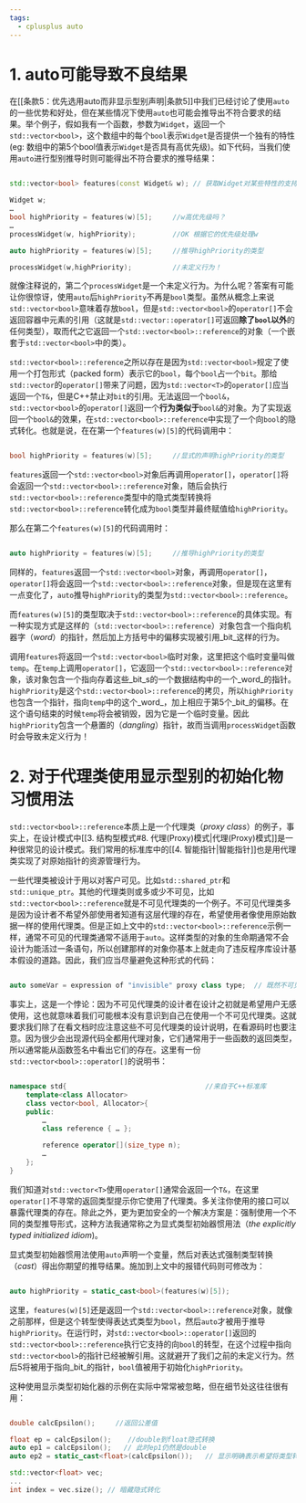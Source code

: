 ```yaml
---
tags:
  - cplusplus auto
---
```


# 1. auto可能导致不良结果

在[[条款5：优先选用auto而非显示型别声明|条款5]]中我们已经讨论了使用`auto`的一些优势和好处，但在某些情况下使用`auto`也可能会推导出不符合要求的结果。举个例子，假如我有一个函数，参数为`Widget`，返回一个`std::vector<bool>`，这个数组中的每个`bool`表示`Widget`是否提供一个独有的特性(eg: 数组中的第5个bool值表示`Widget`是否具有高优先级)。如下代码，当我们使用`auto`进行型别推导时则可能得出不符合要求的推导结果：

``` C++ 

std::vector<bool> features(const Widget& w); // 获取Widget对某些特性的支持情况

Widget w;
…
bool highPriority = features(w)[5];     //w高优先级吗？
…
processWidget(w, highPriority);         //OK 根据它的优先级处理w

auto highPriority = features(w)[5];     //推导highPriority的类型

processWidget(w,highPriority);          //未定义行为！

```

就像注释说的，第二个`processWidget`是一个未定义行为。为什么呢？答案有可能让你很惊讶，使用`auto`后`highPriority`不再是`bool`类型。虽然从概念上来说`std::vector<bool>`意味着存放`bool`，但是`std::vector<bool>`的`operator[]`不会返回容器中元素的引用（这就是`std::vector::operator[]`可返回**除了`bool`以外**的任何类型），取而代之它返回一个`std::vector<bool>::reference`的对象（一个嵌套于`std::vector<bool>`中的类）。

`std::vector<bool>::reference`之所以存在是因为`std::vector<bool>`规定了使用一个打包形式（packed form）表示它的`bool`，每个`bool`占一个`bit`。那给`std::vector`的`operator[]`带来了问题，因为`std::vector<T>`的`operator[]`应当返回一个`T&`，但是C++禁止对`bit`的引用。无法返回一个`bool&`，`std::vector<bool>`的`operator[]`返回一个**行为类似于**`bool&`的对象。为了实现返回一个`bool&`的效果，在`std::vector<bool>::reference`中实现了一个向`bool`的隐式转化。也就是说，在在第一个`features(w)[5]`的代码调用中：

``` C++

bool highPriority = features(w)[5];     //显式的声明highPriority的类型

```

`features`返回一个`std::vector<bool>`对象后再调用`operator[]`，`operator[]`将会返回一个`std::vector<bool>::reference`对象，随后会执行`std::vector<bool>::reference`类型中的隐式类型转换将`std::vector<bool>::reference`转化成为`bool`类型并最终赋值给`highPriority`。

那么在第二个`features(w)[5]`的代码调用时：

``` C++

auto highPriority = features(w)[5];     //推导highPriority的类型

```

同样的，`features`返回一个`std::vector<bool>`对象，再调用`operator[]`，`operator[]`将会返回一个`std::vector<bool>::reference`对象，但是现在这里有一点变化了，`auto`推导`highPriority`的类型为`std::vector<bool>::reference`。

而`features(w)[5]`的类型取决于`std::vector<bool>::reference`的具体实现。有一种实现方式是这样的（`std::vector<bool>::reference`）对象包含一个指向机器字（_word_）的指针，然后加上方括号中的偏移实现被引用_bit_这样的行为。

调用`features`将返回一个`std::vector<bool>`临时对象，这里把这个临时变量叫做`temp`。在`temp`上调用`operator[]`，它返回一个`std::vector<bool>::reference`对象，该对象包含一个指向存着这些_bit_s的一个数据结构中的一个_word_的指针。`highPriority`是这个`std::vector<bool>::reference`的拷贝，所以`highPriority`也包含一个指针，指向`temp`中的这个_word_，加上相应于第5个_bit_的偏移。在这个语句结束的时候`temp`将会被销毁，因为它是一个临时变量。因此`highPriority`包含一个悬置的（_dangling_）指针，故而当调用`processWidget`函数时会导致未定义行为！

# 2. 对于代理类使用显示型别的初始化物习惯用法

`std::vector<bool>::reference`本质上是一个代理类（_proxy class_）的例子，事实上，在设计模式中[[3. 结构型模式#8. 代理(Proxy)模式|代理(Proxy)模式]]是一种很常见的设计模式。我们常用的标准库中的[[4. 智能指针|智能指针]]也是用代理类实现了对原始指针的资源管理行为。

一些代理类被设计于用以对客户可见。比如`std::shared_ptr`和`std::unique_ptr`。其他的代理类则或多或少不可见，比如`std::vector<bool>::reference`就是不可见代理类的一个例子。不可见代理类多是因为设计者不希望外部使用者知道有这层代理的存在，希望使用者像使用原始数据一样的使用代理类。但是正如上文中的`std::vector<bool>::reference`示例一样，通常不可见的代理类通常不适用于`auto`。这样类型的对象的生命期通常不会设计为能活过一条语句，所以创建那样的对象你基本上就走向了违反程序库设计基本假设的道路。因此，我们应当尽量避免这种形式的代码：

``` C++

auto someVar = expression of "invisible" proxy class type;  // 既然不可见代理类的设计初衷就是让使用者无感的使用代理对象(像使用原始类型数据那样)。那么背其隐藏的不可见的代理类通常在完成类型转化后就会被销毁，使用auto会变量转化为不可见的代理类，而在其生命周期结束后访问它就很容易出现悬挂指针的情况。

```

事实上，这是一个悖论：因为不可见代理类的设计者在设计之初就是希望用户无感使用，这也就意味着我们可能根本没有意识到自己在使用一个不可见代理类。这就要求我们除了在看文档时应注意这些不可见代理类的设计说明，在看源码时也要注意。因为很少会出现源代码全都用代理对象，它们通常用于一些函数的返回类型，所以通常能从函数签名中看出它们的存在。这里有一份`std::vector<bool>::operator[]`的说明书：

``` C++

namespace std{                                  //来自于C++标准库
    template<class Allocator>
    class vector<bool, Allocator>{
    public:
        …
        class reference { … };

        reference operator[](size_type n);
        …
    };
}

```

我们知道对`std::vector<T>`使用`operator[]`通常会返回一个`T&`，在这里`operator[]`不寻常的返回类型提示你它使用了代理类。多关注你使用的接口可以暴露代理类的存在。除此之外，更为更加安全的一个解决方案是：强制使用一个不同的类型推导形式，这种方法我通常称之为显式类型初始器惯用法（_the explicitly typed initialized idiom_)。

显式类型初始器惯用法使用`auto`声明一个变量，然后对表达式强制类型转换（_cast_）得出你期望的推导结果。施加到上文中的报错代码则可修改为：

``` C++

auto highPriority = static_cast<bool>(features(w)[5]);

```

这里，`features(w)[5]`还是返回一个`std::vector<bool>::reference`对象，就像之前那样，但是这个转型使得表达式类型为`bool`，然后`auto`才被用于推导`highPriority`。在运行时，对`std::vector<bool>::operator[]`返回的`std::vector<bool>::reference`执行它支持的向`bool`的转型，在这个过程中指向`std::vector<bool>`的指针已经被解引用。这就避开了我们之前的未定义行为。然后5将被用于指向_bit_的指针，`bool`值被用于初始化`highPriority`。

这种使用显示类型初始化器的示例在实际中常常被忽略，但在细节处这往往很有用：

``` C++

double calcEpsilon();     //返回公差值

float ep = calcEpsilon();    //double到float隐式转换
auto ep1 = calcEpsilon();   // 此时ep1仍然是double
auto ep2 = static_cast<float>(calcEpsilon());   // 显示明确表示希望将类型转化为float

std::vector<float> vec;
...
int index = vec.size(); // 暗藏隐式转化

```